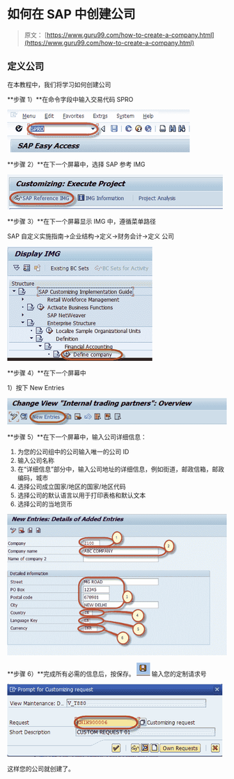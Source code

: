 # 如何在 SAP 中创建公司

> 原文： [https://www.guru99.com/how-to-create-a-company.html](https://www.guru99.com/how-to-create-a-company.html)

## 定义公司

在本教程中，我们将学习如何创建公司

**步骤 1）**在命令字段中输入交易代码 SPRO

![How to Create a Company in SAP](img/3bff9a17f9b9919005a46fb89f08f690.png)

**步骤 2）**在下一个屏幕中，选择 SAP 参考 IMG

![How to Create a Company in SAP](img/5f54d352a2d431e0ae7080bf6e3a7f70.png)

**步骤 3）**在下一个屏幕显示 IMG 中，遵循菜单路径

SAP 自定义实施指南->企业结构->定义->财务会计->定义 公司

![How to Create a Company in SAP](img/18c4ce9eb3dea01e5e4f9da5d3af47f9.png)

**步骤 4）**在下一个屏幕中

1）按下 New Entries

![How to Create a Company in SAP](img/f7d1ebc17c4d94e8ef4c36b0f8127391.png)

**步骤 5）**在下一个屏幕中，输入公司详细信息：

1.  为您的公司组中的公司输入唯一的公司 ID
2.  输入公司名称
3.  在“详细信息”部分中，输入公司地址的详细信息，例如街道，邮政信箱，邮政编码，城市
4.  选择公司成立国家/地区的国家/地区代码
5.  选择公司的默认语言以用于打印表格和默认文本
6.  选择公司的当地货币

![How to Create a Company in SAP](img/57c3bdfe507e7e705b2cc66947e26ff2.png)

**步骤 6）**完成所有必需的信息后，按保存。 ![How to Create a Company in SAP](img/645d5ffb91d9617e45213735f0e4e09b.png) 输入您的定制请求号

![How to Create a Company in SAP](img/72e5ecc31c3167a34337dc3add99baf6.png)

这样您的公司就创建了。